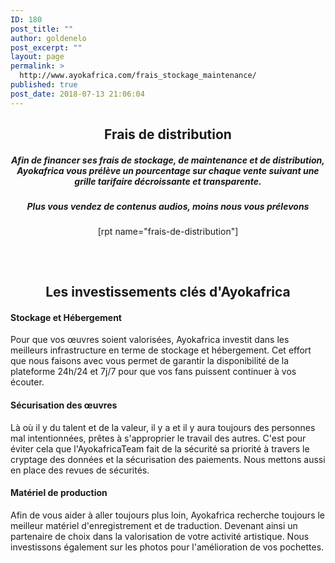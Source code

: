```yaml
---
ID: 180
post_title: ""
author: goldenelo
post_excerpt: ""
layout: page
permalink: >
  http://www.ayokafrica.com/frais_stockage_maintenance/
published: true
post_date: 2018-07-13 21:06:04
---
```

<h2 style="text-align: center;">Frais de distribution</h2>
<h5 style="text-align: center;"><em>Afin de financer ses frais de stockage, de maintenance et de distribution, Ayokafrica vous prélève un pourcentage sur chaque vente suivant une grille tarifaire décroissante et transparente.</em></h5>
<h5 style="text-align: center;"><em>Plus vous vendez de contenus audios, moins nous vous prélevons</em></h5>
<p style="text-align: center;">[rpt name="frais-de-distribution"]</p>

<h2></h2>
&nbsp;
<h2 class="" style="text-align: center;">Les investissements clés d'Ayokafrica</h2>
<div class="gridContainer">
<div class="row spaced-cols " data-type="row">
<div class="col-sm-6 col-md-4 ">
<div class="card mdc-elevation--z3 row-card">
<div class="row">
<div class="col-sm-fit icon-col"></div>
<div class="col-sm" data-type="column">
<h4 class="color-black">Stockage et Hébergement</h4>
<p class="" style="text-align: left;">Pour que vos œuvres soient valorisées, Ayokafrica investit dans les meilleurs infrastructure en terme de stockage et hébergement. Cet effort que nous faisons avec vous permet de garantir la disponibilité de la plateforme 24h/24 et 7j/7 pour que vos fans puissent continuer à vos écouter.</p>

</div>
</div>
</div>
</div>
<div class="col-sm-6 col-md-4 ">
<div class="card mdc-elevation--z3 row-card">
<div class="row">
<div class="col-sm" data-type="column">
<h4 class="color-black">Sécurisation des œuvres</h4>
<p class="">Là où il y du talent et de la valeur, il y a et il y aura toujours des personnes mal intentionnées, prêtes à s'approprier le travail des autres. C'est pour éviter cela que l'AyokafricaTeam fait de la sécurité sa priorité à travers le cryptage des données et la sécurisation des paiements. Nous mettons aussi en place des revues de sécurités.</p>

</div>
</div>
</div>
</div>
<div class="col-sm-6 col-md-4 ">
<div class="card mdc-elevation--z3 row-card">
<div class="row">
<div class="col-sm-fit icon-col"></div>
<div class="col-sm" data-type="column">
<h4 class="color-black">Matériel de production</h4>
<p class="">Afin de vous aider à aller toujours plus loin, Ayokafrica recherche toujours le meilleur matériel d'enregistrement et de traduction. Devenant ainsi un partenaire de choix dans la valorisation de votre activité artistique. Nous investissons également sur les photos pour l'amélioration de vos pochettes.</p>

</div>
</div>
</div>
</div>
</div>
</div>